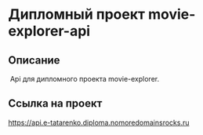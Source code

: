 # Дипломный проект movie-explorer-api

## Описание

 Api для дипломного проекта movie-explorer.

## Ссылка на проект

 https://api.e-tatarenko.diploma.nomoredomainsrocks.ru
